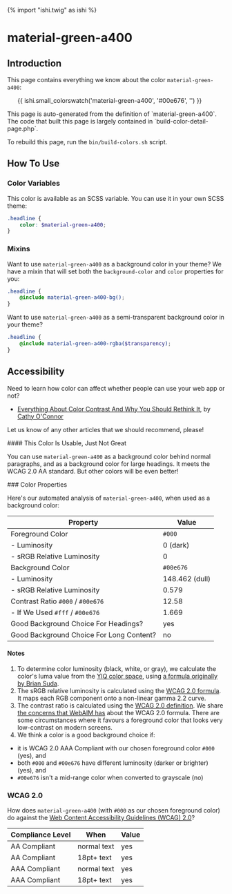 {% import "ishi.twig" as ishi %}
# material-green-a400

## Introduction

This page contains everything we know about the color `material-green-a400`:

<div class="grid">
    <div class="cell">
        <div class="swatch">
            <ul>
                {{ ishi.small_colorswatch('material-green-a400', '#00e676', '') }}
            </ul>
        </div>
    </div>
</div>

<div class="callout attention" markdown="1">
This page is auto-generated from the definition of `material-green-a400`. The code that built this page is largely contained in `build-color-detail-page.php`.

To rebuild this page, run the `bin/build-colors.sh` script.
</div>

## How To Use

### Color Variables

This color is available as an SCSS variable. You can use it in your own SCSS theme:

```scss
.headline {
    color: $material-green-a400;
}
```

### Mixins

Want to use `material-green-a400` as a background color in your theme? We have a mixin that will set both the `background-color` and `color` properties for you:

```scss
.headline {
    @include material-green-a400-bg();
}
```

Want to use `material-green-a400` as a semi-transparent background color in your theme?

```scss
.headline {
    @include material-green-a400-rgba($transparency);
}
```

## Accessibility

Need to learn how color can affect whether people can use your web app or not?

* [Everything About Color Contrast And Why You Should Rethink It](https://www.smashingmagazine.com/2014/10/color-contrast-tips-and-tools-for-accessibility/), by [Cathy O'Connor](http://www.twitter.com/cagocon)

Let us know of any other articles that we should recommend, please!
<div class="callout warning" markdown="1">
#### This Color Is Usable, Just Not Great

You can use `material-green-a400` as a background color behind normal paragraphs, and as a background color for large headings. It meets the WCAG 2.0 AA standard. But other colors will be even better!
</div>
### Color Properties

Here's our automated analysis of `material-green-a400`, when used as a background color:

Property | Value
---------|------
Foreground Color | `#000`
- Luminosity | 0 (dark)
- sRGB Relative Luminosity | 0
Background Color | `#00e676`
- Luminosity | 148.462 (dull)
- sRGB Relative Luminosity | 0.579
Contrast Ratio `#000` / `#00e676` | 12.58
- If We Used `#fff` / `#00e676` | 1.669
Good Background Choice For Headings? | yes
Good Background Choice For Long Content? | no

#### Notes

1. To determine color luminosity (black, white, or gray), we calculate the color's luma value from the [YIQ color space](https://en.wikipedia.org/wiki/YIQ), using [a formula originally by Brian Suda](https://24ways.org/2010/calculating-color-contrast/).
1. The sRGB relative luminosity is calculated using the [WCAG 2.0 formula](https://www.w3.org/TR/WCAG20/#relativeluminancedef). It maps each RGB component onto a non-linear gamma 2.2 curve.
1. The contrast ratio is calculated using the [WCAG 2.0 definition](https://www.w3.org/TR/2008/REC-WCAG20-20081211/#contrast-ratiodef). We share [the concerns that WebAIM has](http://webaim.org/blog/wcag-2-1-feedback/) about the WCAG 2.0 formula. There are some circumstances where it favours a foreground color that looks very low-contrast on modern screens.
1. We think a color is a good background choice if:
  - it is WCAG 2.0 AAA Compliant with our chosen foreground color `#000` (yes), and
  - both `#000` and `#00e676` have different luminosity (darker or brighter) (yes), and
  - `#00e676` isn't a mid-range color when converted to grayscale (no)

### WCAG 2.0

How does `material-green-a400` (with `#000` as our chosen foreground color) do against the [Web Content Accessibility Guidelines (WCAG) 2.0](https://www.w3.org/TR/WCAG20/)?

Compliance Level | When | Value
-----------------|------|------
AA Compliant | normal text | yes
AA Compliant | 18pt+ text | yes
AAA Compliant | normal text | yes
AAA Compliant | 18pt+ text | yes